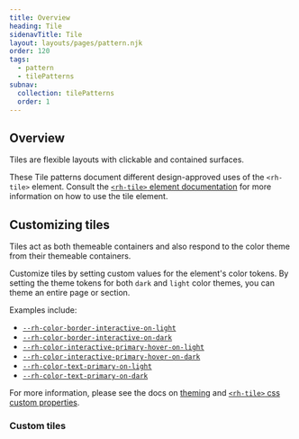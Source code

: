 ```yaml
---
title: Overview
heading: Tile
sidenavTitle: Tile
layout: layouts/pages/pattern.njk
order: 120
tags:
  - pattern
  - tilePatterns
subnav:
  collection: tilePatterns
  order: 1
---
```


<link rel="stylesheet" data-helmet href="/assets/packages/@rhds/elements/elements/rh-table/rh-table-lightdom.css">
<link rel="stylesheet" data-helmet href="/assets/packages/@rhds/elements/elements/rh-tile/rh-tile-lightdom.css">
<link rel="stylesheet" data-helmet href="/styles/samp.css">
<script type="module" data-helmet>
  import '@rhds/elements/rh-tile/rh-tile.js';
  import '@rhds/elements/rh-tile/rh-tile-group.js';
  import '@rhds/elements/rh-cta/rh-cta.js';
  import '@rhds/elements/rh-surface/rh-surface.js';
  import '@rhds/elements/rh-code-block/rh-code-block.js';
</script>

## Overview

Tiles are flexible layouts with clickable and contained surfaces.

<rh-alert state="info">These Tile patterns document different design-approved 
  uses of the `<rh-tile>` element. Consult the [`<rh-tile>` element documentation][element]
  for more information on how to use the tile element.</rh-alert>

## Customizing tiles

Tiles act as both themeable containers and also respond to the color theme from
their themeable containers. 

Customize tiles by setting custom values for the element's color tokens. By 
setting the theme tokens for both `dark` and `light` color themes, you can theme 
an entire page or section.

Examples include:

 - [`--rh-color-border-interactive-on-light`](/tokens/color/#rh-color-border-interactive-on-light)
 - [`--rh-color-border-interactive-on-dark`](/tokens/color/#rh-color-border-interactive-on-dark)
 - [`--rh-color-interactive-primary-hover-on-light`](/tokens/color/#rh-color-interactive-primary-hover-on-light)
 - [`--rh-color-interactive-primary-hover-on-dark`](/tokens/color/#rh-color-interactive-primary-hover-on-dark)
 - [`--rh-color-text-primary-on-light`](/tokens/color/#rh-color-text-primary-on-light)
 - [`--rh-color-text-primary-on-dark`](/tokens/color/#rh-color-text-primary-on-dark)

For more information, please see the docs on [theming][theming] and
[`<rh-tile>` css custom properties][css-props].

<uxdot-pattern src="./patterns/custom-themes.html"
               target="custom-tiles">
  <h3 id="custom-tiles">Custom tiles</h3>
</uxdot-pattern>

[element]: /elements/tile/
[css-props]: /elements/tile/code/#css-custom-properties
[theming]: /theming/
